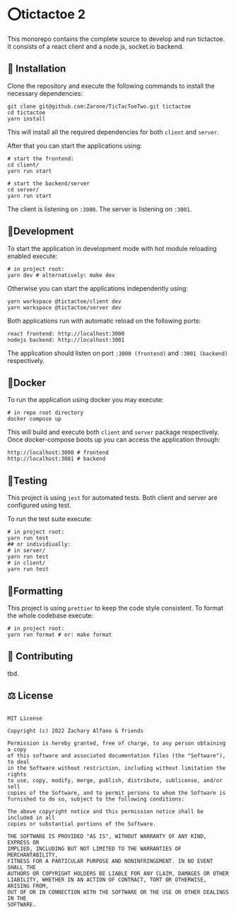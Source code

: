 # ⭕️tictactoe 2

This monorepo contains the complete source to develop and run tictactoe.
It consists of a react client and a node.js, socket.io backend.

## 💾 Installation

Clone the repository and execute the following commands to install the necessary dependencies:

```shell
git clone git@github.com:Zarone/TicTacToeTwo.git tictactoe
cd tictactoe
yarn install
```

This will install all the required dependencies for both `client` and `server`.

After that you can start the applications using:

```shell
# start the frontend:
cd client/
yarn run start

# start the backend/server
cd server/
yarn run start
```

The client is listening on `:3000`. The server is listening on `:3001`.

## 🔨Development

To start the application in development mode with hot module reloading enabled execute:

```
# in project root:
yarn dev # alternatively: make dev
```

Otherwise you can start the applications independently using:

```
yarn workspace @tictactoe/client dev
yarn workspace @tictactoe/server dev
```

Both applications run with automatic reload on the following ports:

```
react frontend: http://localhost:3000
nodejs backend: http://localhost:3001
```

The application should listen on port `:3000 (frontend)` and `:3001 (backend)` respectively.

## 🐳Docker

To run the application using docker you may execute:

```shell
# in repo root directory
docker compose up
```

This will build and execute both `client` and `server` package respectively.
Once docker-compose boots up you can access the application through:

```shell
http://localhost:3000 # frontend
http://localhost:3001 # backend
```

## 🧪Testing

This project is using `jest` for automated tests. Both client and server are configured using test.

To run the test suite execute:

```shell  
# in project root:
yarn run test
## or individiually:
# in server/
yarn run test
# in client/
yarn run test
```

## 🧹Formatting

This project is using `prettier` to keep the code style consistent.
To format the whole codebase execute:
```shell 
# in project root:
yarn run format # or: make format
```

## 👥 Contributing

tbd.

## ⚖️️ License


```

MIT License

Copyright (c) 2022 Zachary Alfano & friends

Permission is hereby granted, free of charge, to any person obtaining a copy
of this software and associated documentation files (the "Software"), to deal
in the Software without restriction, including without limitation the rights
to use, copy, modify, merge, publish, distribute, sublicense, and/or sell
copies of the Software, and to permit persons to whom the Software is
furnished to do so, subject to the following conditions:

The above copyright notice and this permission notice shall be included in all
copies or substantial portions of the Software.

THE SOFTWARE IS PROVIDED "AS IS", WITHOUT WARRANTY OF ANY KIND, EXPRESS OR
IMPLIED, INCLUDING BUT NOT LIMITED TO THE WARRANTIES OF MERCHANTABILITY,
FITNESS FOR A PARTICULAR PURPOSE AND NONINFRINGEMENT. IN NO EVENT SHALL THE
AUTHORS OR COPYRIGHT HOLDERS BE LIABLE FOR ANY CLAIM, DAMAGES OR OTHER
LIABILITY, WHETHER IN AN ACTION OF CONTRACT, TORT OR OTHERWISE, ARISING FROM,
OUT OF OR IN CONNECTION WITH THE SOFTWARE OR THE USE OR OTHER DEALINGS IN THE
SOFTWARE.

```
